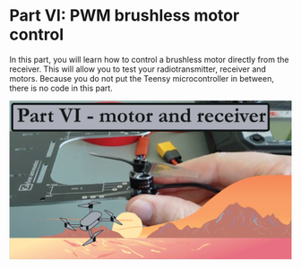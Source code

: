 # Part VI: PWM brushless motor control

In this part, you will learn how to control a brushless motor directly from the receiver. This will allow you to test your radiotransmitter, receiver and motors. Because you do not put the Teensy microcontroller in between, there is no code in this part. 

[![alt text](https://github.com/CarbonAeronautics/MotorControlPWM/blob/9ec30987dbbc7acd7aad8559600a6a3b1a153ff6/THUMBNAIL_YOUTUBE.png?raw=true)](https://www.youtube.com/watch?v=jO2igKp9qUk&t)
